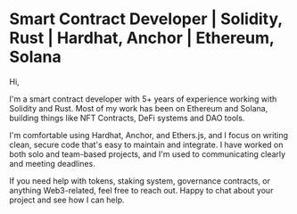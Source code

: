 <h1>Smart Contract Developer | Solidity, Rust | Hardhat, Anchor | Ethereum, Solana</h1>

<p align="left">
Hi,<br/>

I'm a smart contract developer with 5+ years of experience working with Solidity and Rust. Most of my work has been on Ethereum and Solana, building things like NFT Contracts, DeFi systems and DAO tools.<br/>

I'm comfortable using Hardhat, Anchor, and Ethers.js, and I focus on writing clean, secure code that's easy to maintain and integrate. I have worked on both solo and team-based projects, and I'm used to communicating clearly and meeting deadlines.<br/>

If you need help with tokens, staking system, governance contracts, or anything Web3-related, feel free to reach out. Happy to chat about your project and see how I can help.
</p>
